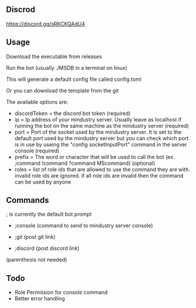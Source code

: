 ## Discrod
https://discord.gg/sRKCKQAdU4

## Usage
Download the executable from releases

Run the bot (usually ./MSDB in a terminal on linux)

This will generate a default config file called config.toml  

Or you can download the template from the git

The available options are:

- discordToken = the discord bot token (required)
- ip = Ip address of your mindustry server.  Usually leave as localhost if running the bot on the same machine as the mindustry server (required)
- port = Port of the socket used by the mindustry server.  It is set to the default port used by the mindustry server but you can check which port is in use by useing the "config socketInputPort" command in the server console (required)
- prefix = The word or character that will be used to call the bot (ex. ;command !command ?command MScommand) (optional)
- roles = list of role ids that are allowed to use the command they are with. invalid role ids are ignored.  if all role ids are invalid then the command can be used by anyone

## Commands
; is currently the default bot prompt

- ;console (command to send to mindustry server console)

- ;git (post git link)

- ;discord (post discord link)

(parenthesis not needed)


## Todo
- Role Permission for console command
- Better error handling 
